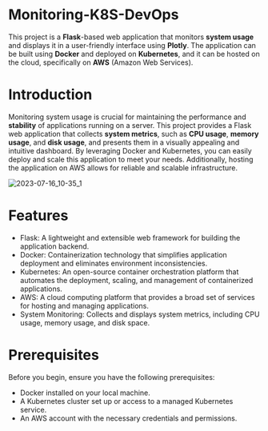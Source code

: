 # Monitoring-K8S-DevOps

This project is a **Flask**-based web application that monitors **system usage** and displays it in a user-friendly interface using **Plotly**. The application can be built using **Docker** and deployed on **Kubernetes**, and it can be hosted on the cloud, specifically on **AWS** (Amazon Web Services).

# Introduction

Monitoring system usage is crucial for maintaining the performance and **stability** of applications running on a server. This project provides a Flask web application that collects **system metrics**, such as **CPU usage**, **memory usage**, and **disk usage**, and presents them in a visually appealing and intuitive dashboard. By leveraging Docker and Kubernetes, you can easily deploy and scale this application to meet your needs. Additionally, hosting the application on AWS allows for reliable and scalable infrastructure.

![2023-07-16_10-35_1](https://github.com/alcestide/monitoring-k8s-devops/assets/106203061/f80c3498-1f9e-4766-a8b5-80a67300d7c9)


# Features

- Flask: A lightweight and extensible web framework for building the application backend.
- Docker: Containerization technology that simplifies application deployment and eliminates environment inconsistencies.
- Kubernetes: An open-source container orchestration platform that automates the deployment, scaling, and management of containerized applications.
- AWS: A cloud computing platform that provides a broad set of services for hosting and managing applications.
- System Monitoring: Collects and displays system metrics, including CPU usage, memory usage, and disk space.
  
# Prerequisites

Before you begin, ensure you have the following prerequisites:

- Docker installed on your local machine.
- A Kubernetes cluster set up or access to a managed Kubernetes service.
- An AWS account with the necessary credentials and permissions.
